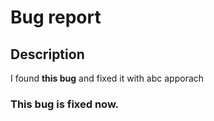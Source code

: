 # Bug report

## Description
I found **this bug** and fixed it with abc apporach


### This bug is fixed now.